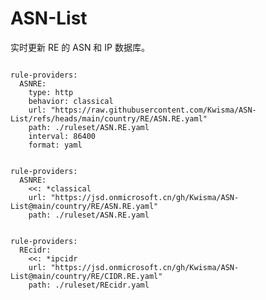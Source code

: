 
# ASN-List

实时更新 RE 的 ASN 和 IP 数据库。

<pre><code class="language-javascript">
rule-providers:
  ASNRE:
    type: http
    behavior: classical
    url: "https://raw.githubusercontent.com/Kwisma/ASN-List/refs/heads/main/country/RE/ASN.RE.yaml"
    path: ./ruleset/ASN.RE.yaml
    interval: 86400
    format: yaml
</code></pre>

<pre><code class="language-javascript">
rule-providers:
  ASNRE:
    <<: *classical
    url: "https://jsd.onmicrosoft.cn/gh/Kwisma/ASN-List@main/country/RE/ASN.RE.yaml"
    path: ./ruleset/ASN.RE.yaml
</code></pre>

<pre><code class="language-javascript">
rule-providers:
  REcidr:
    <<: *ipcidr
    url: "https://jsd.onmicrosoft.cn/gh/Kwisma/ASN-List@main/country/RE/CIDR.RE.yaml"
    path: ./ruleset/REcidr.yaml
</code></pre>
